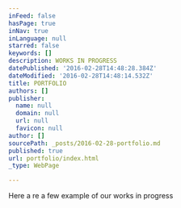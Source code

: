 ```yaml
---
inFeed: false
hasPage: true
inNav: true
inLanguage: null
starred: false
keywords: []
description: WORKS IN PROGRESS
datePublished: '2016-02-28T14:48:28.384Z'
dateModified: '2016-02-28T14:48:14.532Z'
title: PORTFOLIO
authors: []
publisher:
  name: null
  domain: null
  url: null
  favicon: null
author: []
sourcePath: _posts/2016-02-28-portfolio.md
published: true
url: portfolio/index.html
_type: WebPage

---
```

Here a re a few example of our works in progress
